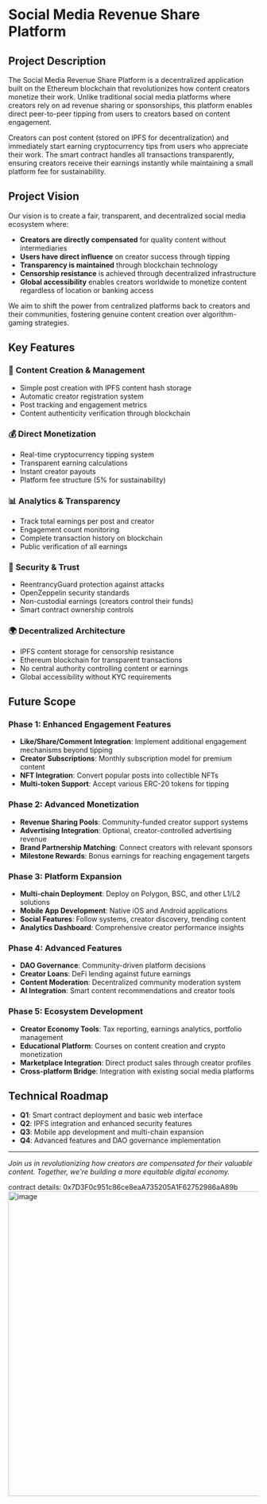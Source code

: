 # Social Media Revenue Share Platform

## Project Description

The Social Media Revenue Share Platform is a decentralized application built on the Ethereum blockchain that revolutionizes how content creators monetize their work. Unlike traditional social media platforms where creators rely on ad revenue sharing or sponsorships, this platform enables direct peer-to-peer tipping from users to creators based on content engagement.

Creators can post content (stored on IPFS for decentralization) and immediately start earning cryptocurrency tips from users who appreciate their work. The smart contract handles all transactions transparently, ensuring creators receive their earnings instantly while maintaining a small platform fee for sustainability.

## Project Vision

Our vision is to create a fair, transparent, and decentralized social media ecosystem where:

- **Creators are directly compensated** for quality content without intermediaries
- **Users have direct influence** on creator success through tipping
- **Transparency is maintained** through blockchain technology
- **Censorship resistance** is achieved through decentralized infrastructure
- **Global accessibility** enables creators worldwide to monetize content regardless of location or banking access

We aim to shift the power from centralized platforms back to creators and their communities, fostering genuine content creation over algorithm-gaming strategies.

## Key Features

### 🎨 **Content Creation & Management**
- Simple post creation with IPFS content hash storage
- Automatic creator registration system
- Post tracking and engagement metrics
- Content authenticity verification through blockchain

### 💰 **Direct Monetization**
- Real-time cryptocurrency tipping system
- Transparent earning calculations
- Instant creator payouts
- Platform fee structure (5% for sustainability)

### 📊 **Analytics & Transparency**
- Track total earnings per post and creator
- Engagement count monitoring
- Complete transaction history on blockchain
- Public verification of all earnings

### 🔐 **Security & Trust**
- ReentrancyGuard protection against attacks
- OpenZeppelin security standards
- Non-custodial earnings (creators control their funds)
- Smart contract ownership controls

### 🌍 **Decentralized Architecture**
- IPFS content storage for censorship resistance
- Ethereum blockchain for transparent transactions
- No central authority controlling content or earnings
- Global accessibility without KYC requirements

## Future Scope

### Phase 1: Enhanced Engagement Features
- **Like/Share/Comment Integration**: Implement additional engagement mechanisms beyond tipping
- **Creator Subscriptions**: Monthly subscription model for premium content
- **NFT Integration**: Convert popular posts into collectible NFTs
- **Multi-token Support**: Accept various ERC-20 tokens for tipping

### Phase 2: Advanced Monetization
- **Revenue Sharing Pools**: Community-funded creator support systems
- **Advertising Integration**: Optional, creator-controlled advertising revenue
- **Brand Partnership Matching**: Connect creators with relevant sponsors
- **Milestone Rewards**: Bonus earnings for reaching engagement targets

### Phase 3: Platform Expansion
- **Multi-chain Deployment**: Deploy on Polygon, BSC, and other L1/L2 solutions
- **Mobile App Development**: Native iOS and Android applications
- **Social Features**: Follow systems, creator discovery, trending content
- **Analytics Dashboard**: Comprehensive creator performance insights

### Phase 4: Advanced Features
- **DAO Governance**: Community-driven platform decisions
- **Creator Loans**: DeFi lending against future earnings
- **Content Moderation**: Decentralized community moderation system
- **AI Integration**: Smart content recommendations and creator tools

### Phase 5: Ecosystem Development
- **Creator Economy Tools**: Tax reporting, earnings analytics, portfolio management
- **Educational Platform**: Courses on content creation and crypto monetization
- **Marketplace Integration**: Direct product sales through creator profiles
- **Cross-platform Bridge**: Integration with existing social media platforms

## Technical Roadmap

- **Q1**: Smart contract deployment and basic web interface
- **Q2**: IPFS integration and enhanced security features
- **Q3**: Mobile app development and multi-chain expansion
- **Q4**: Advanced features and DAO governance implementation

---

*Join us in revolutionizing how creators are compensated for their valuable content. Together, we're building a more equitable digital economy.*

contract details: 0x7D3F0c951c86ce8eaA735205A1F62752986aA89b
<img width="1352" height="613" alt="image" src="https://github.com/user-attachments/assets/c001a8e6-8994-4dc0-ba94-d51fc0114976" />

